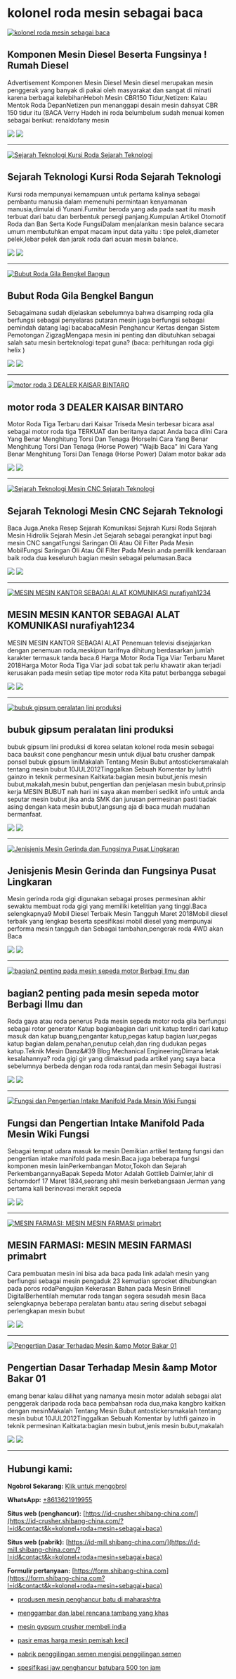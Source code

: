 # kolonel roda mesin sebagai baca

<a href="https://swt.shibang-china.com/?l=id&img&k=kolonel+roda+mesin+sebagai+baca" target="_blank">![kolonel roda mesin sebagai baca](http://static.shibang-china.com/all-800x300/810.jpg)</a>

## Komponen Mesin Diesel Beserta Fungsinya ! Rumah Diesel
Advertisement Komponen Mesin Diesel Mesin diesel merupakan mesin penggerak yang banyak di pakai oleh masyarakat dan sangat di minati karena berbagai kelebihanHeboh Mesin CBR150 Tidur,Netizen: Kalau Mentok Roda DepanNetizen pun menanggapi desain mesin dahsyat CBR 150 tidur itu (BACA Verry Hadeh ini roda belumbelum sudah menuai komen sebagai berikut: renaldofany mesin


<a href="https://whatsapp.shibangsoft.com/WhatsApp.php" target="_blank" title="WhatsApp">![](http://static.shibang-china.com/icon/whatsapp.png)</a> <a href="https://swt.shibang-china.com/?l=id&icon&k=kolonel+roda+mesin+sebagai+baca" target="_blank">![](http://static.shibang-china.com/icon/chat-id.png)</a>

---

<a href="https://swt.shibang-china.com/?l=id&img&k=kolonel+roda+mesin+sebagai+baca" target="_blank">![Sejarah Teknologi Kursi Roda Sejarah Teknologi](http://static.shibang-china.com/all-800x300/204.jpg)</a>

## Sejarah Teknologi Kursi Roda Sejarah Teknologi
Kursi roda mempunyai kemampuan untuk pertama kalinya sebagai pembantu manusia dalam memenuhi permintaan kenyamanan manusia,dimulai di Yunani.Furnitur beroda yang ada pada saat itu masih terbuat dari batu dan berbentuk persegi panjang.Kumpulan Artikel Otomotif Roda dan Ban Serta Kode FungsiDalam menjalankan mesin balance secara umum membutuhkan empat macam input data yaitu : tipe pelek,diameter pelek,lebar pelek dan jarak roda dari acuan mesin balance.


<a href="https://whatsapp.shibangsoft.com/WhatsApp.php" target="_blank" title="WhatsApp">![](http://static.shibang-china.com/icon/whatsapp.png)</a> <a href="https://swt.shibang-china.com/?l=id&icon&k=kolonel+roda+mesin+sebagai+baca" target="_blank">![](http://static.shibang-china.com/icon/chat-id.png)</a>

---

<a href="https://swt.shibang-china.com/?l=id&img&k=kolonel+roda+mesin+sebagai+baca" target="_blank">![Bubut Roda Gila Bengkel Bangun](http://static.shibang-china.com/all-800x300/122.jpg)</a>

## Bubut Roda Gila Bengkel Bangun
Sebagaimana sudah dijelaskan sebelumnya bahwa disamping roda gila berfungsi sebagai penyelaras putaran mesin juga berfungsi sebagai pemindah datang lagi bacabacaMesin Penghancur Kertas dengan Sistem Pemotongan ZigzagMengapa mesin ini penting dan dibutuhkan sebagai salah satu mesin berteknologi tepat guna? (baca: perhitungan roda gigi helix )


<a href="https://whatsapp.shibangsoft.com/WhatsApp.php" target="_blank" title="WhatsApp">![](http://static.shibang-china.com/icon/whatsapp.png)</a> <a href="https://swt.shibang-china.com/?l=id&icon&k=kolonel+roda+mesin+sebagai+baca" target="_blank">![](http://static.shibang-china.com/icon/chat-id.png)</a>

---

<a href="https://swt.shibang-china.com/?l=id&img&k=kolonel+roda+mesin+sebagai+baca" target="_blank">![motor roda 3 DEALER KAISAR BINTARO](http://static.shibang-china.com/all-800x300/646.jpg)</a>

## motor roda 3 DEALER KAISAR BINTARO
Motor Roda Tiga Terbaru dari Kaisar Triseda Mesin terbesar bicara asal sebagai motor roda tiga TERKUAT dan beritanya dapat Anda baca diIni Cara Yang Benar Menghitung Torsi Dan Tenaga (HorseIni Cara Yang Benar Menghitung Torsi Dan Tenaga (Horse Power) "Wajib Baca" Ini Cara Yang Benar Menghitung Torsi Dan Tenaga (Horse Power) Dalam motor bakar ada


<a href="https://whatsapp.shibangsoft.com/WhatsApp.php" target="_blank" title="WhatsApp">![](http://static.shibang-china.com/icon/whatsapp.png)</a> <a href="https://swt.shibang-china.com/?l=id&icon&k=kolonel+roda+mesin+sebagai+baca" target="_blank">![](http://static.shibang-china.com/icon/chat-id.png)</a>

---

<a href="https://swt.shibang-china.com/?l=id&img&k=kolonel+roda+mesin+sebagai+baca" target="_blank">![Sejarah Teknologi Mesin CNC Sejarah Teknologi](http://static.shibang-china.com/all-800x300/1307.jpg)</a>

## Sejarah Teknologi Mesin CNC Sejarah Teknologi
Baca Juga.Aneka Resep Sejarah Komunikasi Sejarah Kursi Roda Sejarah Mesin Hidrolik Sejarah Mesin Jet Sejarah sebagai perangkat input bagi mesin CNC sangatFungsi Saringan Oli Atau Oil Filter Pada Mesin MobilFungsi Saringan Oli Atau Oil Filter Pada Mesin anda pemilik kendaraan baik roda dua keseluruh bagian mesin sebagai pelumasan.Baca


<a href="https://whatsapp.shibangsoft.com/WhatsApp.php" target="_blank" title="WhatsApp">![](http://static.shibang-china.com/icon/whatsapp.png)</a> <a href="https://swt.shibang-china.com/?l=id&icon&k=kolonel+roda+mesin+sebagai+baca" target="_blank">![](http://static.shibang-china.com/icon/chat-id.png)</a>

---

<a href="https://swt.shibang-china.com/?l=id&img&k=kolonel+roda+mesin+sebagai+baca" target="_blank">![MESIN MESIN KANTOR SEBAGAI ALAT KOMUNIKASI nurafiyah1234](http://static.shibang-china.com/all-800x300/837.jpg)</a>

## MESIN MESIN KANTOR SEBAGAI ALAT KOMUNIKASI nurafiyah1234
MESIN MESIN KANTOR SEBAGAI ALAT Penemuan televisi disejajarkan dengan penemuan roda,meskipun tarifnya dihitung berdasarkan jumlah karakter termasuk tanda baca.6 Harga Motor Roda Tiga Viar Terbaru Maret 2018Harga Motor Roda Tiga Viar jadi sobat tak perlu khawatir akan terjadi kerusakan pada mesin setiap tipe motor roda Kita patut berbangga sebagai


<a href="https://whatsapp.shibangsoft.com/WhatsApp.php" target="_blank" title="WhatsApp">![](http://static.shibang-china.com/icon/whatsapp.png)</a> <a href="https://swt.shibang-china.com/?l=id&icon&k=kolonel+roda+mesin+sebagai+baca" target="_blank">![](http://static.shibang-china.com/icon/chat-id.png)</a>

---

<a href="https://swt.shibang-china.com/?l=id&img&k=kolonel+roda+mesin+sebagai+baca" target="_blank">![bubuk gipsum peralatan lini produksi](http://static.shibang-china.com/all-800x300/73.jpg)</a>

## bubuk gipsum peralatan lini produksi
bubuk gipsum lini produksi di korea selatan kolonel roda mesin sebagai baca bauksit cone penghancur mesin untuk dijual batu crusher dampak ponsel bubuk gipsum liniMakalah Tentang Mesin Bubut antostickersmakalah tentang mesin bubut 10JUL2012Tinggalkan Sebuah Komentar by luthfi gainzo in teknik permesinan Kaitkata:bagian mesin bubut,jenis mesin bubut,makalah,mesin bubut,pengertian dan penjelasan mesin bubut,prinsip kerja MESIN BUBUT nah hari ini saya akan memberi sedikit info untuk anda seputar mesin bubut jika anda SMK dan jurusan permesinan pasti tiadak asing dengan kata mesin bubut,langsung aja di baca mudah mudahan bermanfaat.


<a href="https://whatsapp.shibangsoft.com/WhatsApp.php" target="_blank" title="WhatsApp">![](http://static.shibang-china.com/icon/whatsapp.png)</a> <a href="https://swt.shibang-china.com/?l=id&icon&k=kolonel+roda+mesin+sebagai+baca" target="_blank">![](http://static.shibang-china.com/icon/chat-id.png)</a>

---

<a href="https://swt.shibang-china.com/?l=id&img&k=kolonel+roda+mesin+sebagai+baca" target="_blank">![Jenisjenis Mesin Gerinda dan Fungsinya Pusat Lingkaran](http://static.shibang-china.com/all-800x300/500.jpg)</a>

## Jenisjenis Mesin Gerinda dan Fungsinya Pusat Lingkaran
Mesin gerinda roda gigi digunakan sebagai proses permesinan akhir sewaktu membuat roda gigi yang memiliki ketelitian yang tinggi.Baca selengkapnya9 Mobil Diesel Terbaik Mesin Tangguh Maret 2018Mobil diesel terbaik yang lengkap beserta spesifikasi mobil diesel yang mempunyai performa mesin tangguh dan Sebagai tambahan,pengerak roda 4WD akan Baca


<a href="https://whatsapp.shibangsoft.com/WhatsApp.php" target="_blank" title="WhatsApp">![](http://static.shibang-china.com/icon/whatsapp.png)</a> <a href="https://swt.shibang-china.com/?l=id&icon&k=kolonel+roda+mesin+sebagai+baca" target="_blank">![](http://static.shibang-china.com/icon/chat-id.png)</a>

---

<a href="https://swt.shibang-china.com/?l=id&img&k=kolonel+roda+mesin+sebagai+baca" target="_blank">![bagian2 penting pada mesin sepeda motor Berbagi Ilmu dan](http://static.shibang-china.com/all-800x300/979.jpg)</a>

## bagian2 penting pada mesin sepeda motor Berbagi Ilmu dan
Roda gaya atau roda penerus Pada mesin sepeda motor roda gila berfungsi sebagai rotor generator Katup bagianbagian dari unit katup terdiri dari katup masuk dan katup buang,pengantar katup,pegas katup bagian luar,pegas katup bagian dalam,penahan,penutup celah,dan ring dudukan pegas katup.Teknik Mesin Danz&#39 Blog Mechanical EngineeringDimana letak kesalahannya? roda gigi gir yang dimaksud pada artikel yang saya baca sebelumnya berbeda dengan roda roda rantai,dan mesin Sebagai ilustrasi


<a href="https://whatsapp.shibangsoft.com/WhatsApp.php" target="_blank" title="WhatsApp">![](http://static.shibang-china.com/icon/whatsapp.png)</a> <a href="https://swt.shibang-china.com/?l=id&icon&k=kolonel+roda+mesin+sebagai+baca" target="_blank">![](http://static.shibang-china.com/icon/chat-id.png)</a>

---

<a href="https://swt.shibang-china.com/?l=id&img&k=kolonel+roda+mesin+sebagai+baca" target="_blank">![Fungsi dan Pengertian Intake Manifold Pada Mesin Wiki Fungsi](http://static.shibang-china.com/all-800x300/715.jpg)</a>

## Fungsi dan Pengertian Intake Manifold Pada Mesin Wiki Fungsi
Sebagai tempat udara masuk ke mesin Demikian artikel tentang fungsi dan pengertian intake manifold pada mesin.Baca juga beberapa fungsi komponen mesin lainPerkembangan Motor,Tokoh dan Sejarah PerkembangannyaBapak Sepeda Motor Adalah Gottlieb Daimler,lahir di Schorndorf 17 Maret 1834,seorang ahli mesin berkebangsaan Jerman yang pertama kali berinovasi merakit sepeda


<a href="https://whatsapp.shibangsoft.com/WhatsApp.php" target="_blank" title="WhatsApp">![](http://static.shibang-china.com/icon/whatsapp.png)</a> <a href="https://swt.shibang-china.com/?l=id&icon&k=kolonel+roda+mesin+sebagai+baca" target="_blank">![](http://static.shibang-china.com/icon/chat-id.png)</a>

---

<a href="https://swt.shibang-china.com/?l=id&img&k=kolonel+roda+mesin+sebagai+baca" target="_blank">![MESIN FARMASI: MESIN MESIN FARMASI primabrt](http://static.shibang-china.com/all-800x300/1430.jpg)</a>

## MESIN FARMASI: MESIN MESIN FARMASI primabrt
Cara pembuatan mesin ini bisa ada baca pada link adalah mesin yang berfiungsi sebagai mesin pengaduk 23 kemudian sprocket dihubungkan pada poros rodaPengujian Kekerasan Bahan pada Mesin Brinell DigitalBerhentilah memutar roda tangan segera sesudah mesin Baca selengkapnya beberapa peralatan bantu atau sering disebut sebagai perlengkapan mesin bubut


<a href="https://whatsapp.shibangsoft.com/WhatsApp.php" target="_blank" title="WhatsApp">![](http://static.shibang-china.com/icon/whatsapp.png)</a> <a href="https://swt.shibang-china.com/?l=id&icon&k=kolonel+roda+mesin+sebagai+baca" target="_blank">![](http://static.shibang-china.com/icon/chat-id.png)</a>

---

<a href="https://swt.shibang-china.com/?l=id&img&k=kolonel+roda+mesin+sebagai+baca" target="_blank">![Pengertian Dasar Terhadap Mesin &amp Motor Bakar 01](http://static.shibang-china.com/all-800x300/1053.jpg)</a>

## Pengertian Dasar Terhadap Mesin &amp Motor Bakar 01
emang benar kalau dilihat yang namanya mesin motor adalah sebagai alat penggerak daripada roda baca pembahsan roda dua,maka kangbro kaitkan dengan mesinMakalah Tentang Mesin Bubut antostickersmakalah tentang mesin bubut 10JUL2012Tinggalkan Sebuah Komentar by luthfi gainzo in teknik permesinan Kaitkata:bagian mesin bubut,jenis mesin bubut,makalah


<a href="https://whatsapp.shibangsoft.com/WhatsApp.php" target="_blank" title="WhatsApp">![](http://static.shibang-china.com/icon/whatsapp.png)</a> <a href="https://swt.shibang-china.com/?l=id&icon&k=kolonel+roda+mesin+sebagai+baca" target="_blank">![](http://static.shibang-china.com/icon/chat-id.png)</a>

---
## Hubungi kami:

**Ngobrol Sekarang:** [Klik untuk mengobrol](https://swt.shibang-china.com?l=id&contact&k=kolonel+roda+mesin+sebagai+baca)

**WhatsApp:**  [+8613621919955](https://whatsapp.shibangsoft.com/WhatsApp.php)

**Situs web (penghancur):** [https://id-crusher.shibang-china.com/](https://id-crusher.shibang-china.com/?l=id&contact&k=kolonel+roda+mesin+sebagai+baca)

**Situs web (pabrik):** [https://id-mill.shibang-china.com/](https://id-mill.shibang-china.com/?l=id&contact&k=kolonel+roda+mesin+sebagai+baca)

**Formulir pertanyaan:** [https://form.shibang-china.com](https://form.shibang-china.com?l=id&contact&k=kolonel+roda+mesin+sebagai+baca)

* [produsen mesin penghancur batu di maharashtra](../42/produsen%20mesin%20penghancur%20batu%20di%20maharashtra.md)

* [menggambar dan label rencana tambang yang khas](../41/menggambar%20dan%20label%20rencana%20tambang%20yang%20khas.md)

* [mesin gypsum crusher membeli india](../50/mesin%20gypsum%20crusher%20membeli%20india.md)

* [pasir emas harga mesin pemisah kecil](../43/pasir%20emas%20harga%20mesin%20pemisah%20kecil.md)

* [pabrik penggilingan semen mengisi penggilingan semen](../48/pabrik%20penggilingan%20semen%20mengisi%20penggilingan%20semen.md)

* [spesifikasi jaw penghancur batubara 500 ton jam](../42/spesifikasi%20jaw%20penghancur%20batubara%20500%20ton%20jam.md)